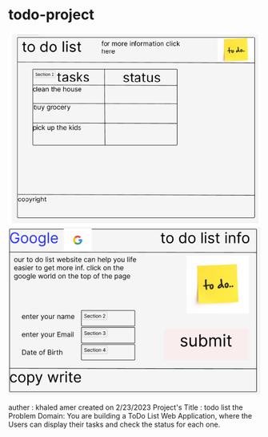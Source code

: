 # todo-project
![wireframe1](WIREFRAME1.png)
![wireframe2](WIREFRAME2.png)

auther : khaled amer
created on 2/23/2023
Project's Title : todo list
the Problem Domain:
You are building a ToDo List Web Application, where the Users can display their tasks and check the status for each one.

